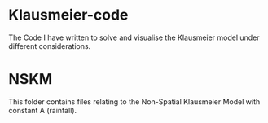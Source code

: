 # Klausmeier-code
The Code I have written to solve and visualise the Klausmeier model under different considerations. 

# NSKM
This folder contains files relating to the Non-Spatial Klausmeier Model with constant A (rainfall).

